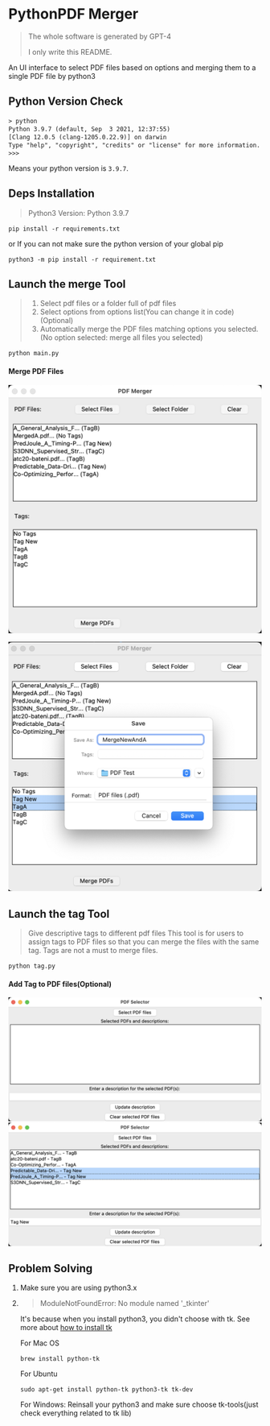 # PythonPDF Merger
> The whole software is generated by GPT-4
> 
> I only write this README.

An UI interface to select PDF files based on options and merging them to a single PDF file by python3

## Python Version Check
```shell
> python
Python 3.9.7 (default, Sep  3 2021, 12:37:55) 
[Clang 12.0.5 (clang-1205.0.22.9)] on darwin
Type "help", "copyright", "credits" or "license" for more information.
>>> 
```
Means your python version is `3.9.7`.

## Deps Installation
> Python3 Version: Python 3.9.7

```shell
pip install -r requirements.txt
```
or
If you can not make sure the python version of your global pip
```shell
python3 -m pip install -r requirement.txt
```

## Launch the merge Tool
> 1. Select pdf files or a folder full of pdf files
> 2. Select options from options list(You can change it in code) (Optional)
> 3. Automatically merge the PDF files matching options you selected. (No option selected: merge all files you selected)
```shell
python main.py
```

#### Merge PDF Files

![Merge1](./imgs/merge1.png)

![Merge2](./imgs/merge2.png)

## Launch the tag Tool
> Give descriptive tags to different pdf files
> This tool is for users to assign tags to PDF files so that you can merge the files with the same tag.
> Tags are not a must to merge files.

```shell
python tag.py
```

#### Add Tag to PDF files(Optional)
![Tag1](./imgs/Tag1.png)
![Tag2](./imgs/Tag2.png)


## Problem Solving

1. Make sure you are using python3.x
2. > ModuleNotFoundError: No module named '_tkinter'

    It's because when you install python3, you didn't choose with tk.
    See more about [how to install tk](https://stackoverflow.com/questions/5459444/tkinter-python-may-not-be-configured-for-tk)

    For Mac OS
    ```shell
    brew install python-tk
    ```

    For Ubuntu
    ```shell
    sudo apt-get install python-tk python3-tk tk-dev
    ```

    For Windows: Reinsall your python3 and make sure choose tk-tools(just check everything related to tk lib)